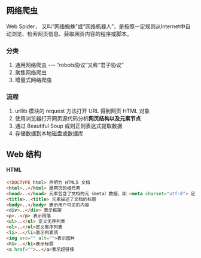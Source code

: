 ## 网络爬虫
Web Spider， 又叫“网络蜘蛛”或“网络机器人”，是按照一定规则从Internet中自动浏览、检索网页信息、获取网页内容的程序或脚本。

### 分类
1. 通用网络爬虫   --- “robots协议”又称“君子协议”
2. 聚焦网络爬虫
3. 增量式网络爬虫

### 流程
1. urllib 模块的 request 方法打开 URL 得到网页 HTML 对象
2. 使用浏览器打开网页源代码分析**网页结构以及元素节点**
3. 通过 Beautiful Soup 或则正则表达式提取数据
4. 存储数据到本地磁盘或数据库

## Web 结构
#### HTML
```html
<!DOCTYPE html> 声明为 HTML5 文档
<html>..</html> 是网页的根元素
<head>..</head> 元素包含了文档的元（meta）数据，如 <meta charset="utf-8"> 定义网页编码格式为 utf-8。
<title>..<title> 元素描述了文档的标题
<body>..</body> 表示用户可见的内容
<div>..</div> 表示框架
<p>..</p> 表示段落
<ul>..</ul> 定义无序列表
<ol>..</ol>定义有序列表
<li>..</li>表示列表项
<img src="" alt="">表示图片
<h1>..</h1>表示标题
<a href="">..</a>表示超链接
```






